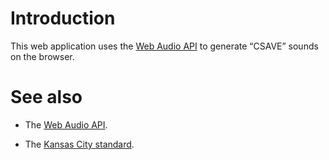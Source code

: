 # Introduction

This web application uses the [Web Audio API] to generate “CSAVE” sounds on the browser.

[Web Audio API]: https://developer.mozilla.org/en-US/docs/Web/API/Web_Audio_API

# See also

  - The [Web Audio API].

  - The [Kansas City standard](https://en.wikipedia.org/wiki/Kansas_City_standard).
